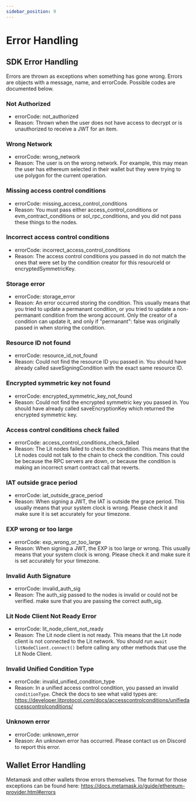 ```yaml
---
sidebar_position: 9
---
```


# Error Handling

## SDK Error Handling

Errors are thrown as exceptions when something has gone wrong. Errors are objects with a message, name, and errorCode. Possible codes are documented below.

### Not Authorized

- errorCode: not_authorized
- Reason: Thrown when the user does not have access to decrypt or is unauthorized to receive a JWT for an item.

### Wrong Network

- errorCode: wrong_network
- Reason: The user is on the wrong network. For example, this may mean the user has ethereum selected in their wallet but they were trying to use polygon for the current operation.

### Missing access control conditions

- errorCode: missing_access_control_conditions
- Reason: You must pass either access_control_conditions or evm_contract_conditions or sol_rpc_conditions, and you did not pass these things to the nodes.

### Incorrect access control conditions

- errorCode: incorrect_access_control_conditions
- Reason: The access control conditions you passed in do not match the ones that were set by the condition creator for this resourceId or encryptedSymmetricKey.

### Storage error

- errorCode: storage_error
- Reason: An error occurred storing the condition. This usually means that you tried to update a permanant condition, or you tried to update a non-permanant condition from the wrong account. Only the creator of a condition can update it, and only if \"permanant\": false was originally passed in when storing the condition.

### Resource ID not found

- errorCode: resource_id_not_found
- Reason: Could not find the resource ID you passed in. You should have already called saveSigningCondition with the exact same resource ID.

### Encrypted symmetric key not found

- errorCode: encrypted_symmetric_key_not_found
- Reason: Could not find the encrypted symmetric key you passed in. You should have already called saveEncryptionKey which returned the encrypted symmetric key.

### Access control conditions check failed

- errorCode: access_control_conditions_check_failed
- Reason: The Lit nodes failed to check the condition. This means that the Lit nodes could not talk to the chain to check the condition. This could be because the RPC servers are down, or because the condition is making an incorrect smart contract call that reverts.

### IAT outside grace period

- errorCode: iat_outside_grace_period
- Reason: When signing a JWT, the IAT is outside the grace period. This usually means that your system clock is wrong. Please check it and make sure it is set accurately for your timezone.

### EXP wrong or too large

- errorCode: exp_wrong_or_too_large
- Reason: When signing a JWT, the EXP is too large or wrong. This usually means that your system clock is wrong. Please check it and make sure it is set accurately for your timezone.

### Invalid Auth Signature

- errorCode: invalid_auth_sig
- Reason: The auth_sig passed to the nodes is invalid or could not be verified. make sure that you are passing the correct auth_sig.

### Lit Node Client Not Ready Error

- errorCode: lit_node_client_not_ready
- Reason: The Lit node client is not ready. This means that the Lit node client is not connected to the Lit network. You should run `await litNodeClient.connect()` before calling any other methods that use the Lit Node Client.

### Invalid Unified Condition Type

- errorCode: invalid_unified_condition_type
- Reason: In a unified access control condition, you passed an invalid `conditionType`. Check the docs to see what valid types are: https://developer.litprotocol.com/docs/accesscontrolconditions/unifiedaccesscontrolconditions/

### Unknown error

- errorCode: unknown_error
- Reason: An unknown error has occurred. Please contact us on Discord to report this error.

## Wallet Error Handling

Metamask and other wallets throw errors themselves. The format for those exceptions can be found here: https://docs.metamask.io/guide/ethereum-provider.html#errors
